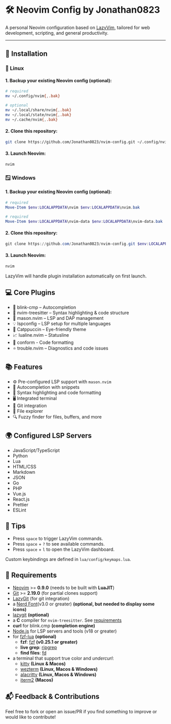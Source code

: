 # 🛠️ Neovim Config by Jonathan0823

A personal Neovim configuration based on [LazyVim](https://github.com/LazyVim/LazyVim), tailored for web development, scripting, and general productivity.

---

## 🚀 Installation

### 🐧 Linux

#### 1. Backup your existing Neovim config (optional):

```bash
# required
mv ~/.config/nvim{,.bak}

# optional
mv ~/.local/share/nvim{,.bak}
mv ~/.local/state/nvim{,.bak}
mv ~/.cache/nvim{,.bak}
```

#### 2. Clone this repository:

```bash
git clone https://github.com/Jonathan0823/nvim-config.git ~/.config/nvim
```

#### 3. Launch Neovim:

```bash
nvim
```

### 🪟 Windows

#### 1. Backup your existing Neovim config (optional):

```powershell
# required
Move-Item $env:LOCALAPPDATA\nvim $env:LOCALAPPDATA\nvim.bak

# required
Move-Item $env:LOCALAPPDATA\nvim-data $env:LOCALAPPDATA\nvim-data.bak
```

#### 2. Clone this repository:

```powershell
git clone https://github.com/Jonathan0823/nvim-config.git $env:LOCALAPPDATA\nvim
```

#### 3. Launch Neovim:

```powershell
nvim
```

LazyVim will handle plugin installation automatically on first launch.

## 💻 Core Plugins

- 🧠 blink-cmp – Autocompletion
- 🧪 nvim-treesitter – Syntax highlighting & code structure
- 📖 mason.nvim – LSP and DAP management
- 💡 lspconfig – LSP setup for multiple languages
- 🎨 Catppuccin – Eye-friendly theme
- 📈 lualine.nvim – Statusline
- 🧩 conform - Code formatting
- ⭐ trouble.nvim – Diagnostics and code issues

## 📚 Features

- ⚙️ Pre-configured LSP support with `mason.nvim`
- 📝 Autocompletion with snippets
- 🎨 Syntax highlighting and code formatting
- 🖥️ Integrated terminal
- 📜 Git integration
- 📂 File explorer
- 🔍 Fuzzy finder for files, buffers, and more

## 🌍 Configured LSP Servers

- JavaScript/TypeScript
- Python
- Lua
- HTML/CSS
- Markdown
- JSON
- Go
- PHP
- Vue.js
- React.js
- Prettier
- ESLint

## 🧠 Tips

- Press `space` to trigger LazyVim commands.
- Press `space` + `?` to see available commands.
- Press `space` + `l` to open the LazyVim dashboard.

Custom keybindings are defined in `lua/config/keymaps.lua`.

## 🧪 Requirements

- [Neovim](https://neovim.io/) >= **0.9.0** (needs to be built with **LuaJIT**)
- [Git](https://git-scm.com/downloads) >= **2.19.0** (for partial clones support)
- [LazyGit](https://github.com/jesseduffield/lazygit) (for git integration)
- a [Nerd Font](https://www.nerdfonts.com/)(v3.0 or greater) **(optional, but needed to display some icons)**
- [lazygit](https://github.com/jesseduffield/lazygit) **(optional)**
- a **C** compiler for `nvim-treesitter`. See [requirements](https://github.com/nvim-treesitter/nvim-treesitter#requirements)
- **curl** for blink.cmp **(completion engine)**
- [Node.js](https://nodejs.org/en/download) for LSP servers and tools (v18 or greater)
- for [fzf-lua](https://github.com/ibhagwan/fzf-lua) **(optional)**
  - **fzf**: [fzf](https://github.com/junegunn/fzf) **(v0.25.1 or greater)**
  - **live grep**: [ripgrep](https://github.com/BurntSushi/ripgrep)
  - **find files**: [fd](https://github.com/sharkdp/fd)
- a terminal that support true color and _undercurl_:
  - [kitty](https://github.com/kovidgoyal/kitty) **(Linux & Macos)**
  - [wezterm](https://github.com/wez/wezterm) **(Linux, Macos & Windows)**
  - [alacritty](https://github.com/alacritty/alacritty) **(Linux, Macos & Windows)**
  - [iterm2](https://iterm2.com/) **(Macos)**

## 📬 Feedback & Contributions

Feel free to fork or open an issue/PR if you find something to improve or would like to contribute!
